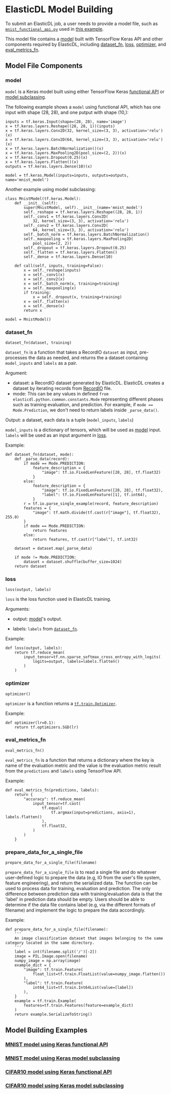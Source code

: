 # ElasticDL Model Building
To submit an ElasticDL job, a user needs to provide a model file, such as [`mnist_functional_api.py`](https://github.com/sql-machine-learning/elasticdl/blob/develop/model_zoo/mnist_functional_api/mnist_functional_api.py) used in [this example](https://github.com/sql-machine-learning/elasticdl/blob/develop/doc/tutorials/elasticdl_cloud.md#submit-the-first-job-with-low-priority).

This model file contains a [model](#model) built with TensorFlow Keras API and other components required by ElasticDL, including [dataset\_fn](#dataset_fn), [loss](#loss), [optimizer](#optimizer), and [eval_metrics_fn](#eval\_metrics\_fn). 

## Model File Components
### model
`model` is a Keras model built using either TensorFlow Keras [functional API](https://www.tensorflow.org/guide/keras#functional_api) or [model subclassing](https://www.tensorflow.org/guide/keras#model_subclassing).

The following example shows a `model` using functional API, which has one input with shape (28, 28), and one putput with shape (10,):

```
inputs = tf.keras.Input(shape=(28, 28), name='image')
x = tf.keras.layers.Reshape((28, 28, 1))(inputs)
x = tf.keras.layers.Conv2D(32, kernel_size=(3, 3), activation='relu')(x)
x = tf.keras.layers.Conv2D(64, kernel_size=(3, 3), activation='relu')(x)
x = tf.keras.layers.BatchNormalization()(x)
x = tf.keras.layers.MaxPooling2D(pool_size=(2, 2))(x)
x = tf.keras.layers.Dropout(0.25)(x)
x = tf.keras.layers.Flatten()(x)
outputs = tf.keras.layers.Dense(10)(x)

model = tf.keras.Model(inputs=inputs, outputs=outputs, name='mnist_model')
```

Another example using model subclassing:

```
class MnistModel(tf.keras.Model):
    def __init__(self):
        super(MnistModel, self).__init__(name='mnist_model')
        self._reshape = tf.keras.layers.Reshape((28, 28, 1))
        self._conv1 = tf.keras.layers.Conv2D(
            32, kernel_size=(3, 3), activation='relu')
        self._conv2 = tf.keras.layers.Conv2D(
            64, kernel_size=(3, 3), activation='relu')
        self._batch_norm = tf.keras.layers.BatchNormalization()
        self._maxpooling = tf.keras.layers.MaxPooling2D(
            pool_size=(2, 2))
        self._dropout = tf.keras.layers.Dropout(0.25)
        self._flatten = tf.keras.layers.Flatten()
        self._dense = tf.keras.layers.Dense(10)

    def call(self, inputs, training=False):
        x = self._reshape(inputs)
        x = self._conv1(x)
        x = self._conv2(x)
        x = self._batch_norm(x, training=training)
        x = self._maxpooling(x)
        if training:
            x = self._dropout(x, training=training)
        x = self._flatten(x)
        x = self._dense(x)
        return x

model = MnistModel()
```
### dataset_fn

```
dataset_fn(dataset, training)
```
`dataset_fn` is a function that takes a RecordIO `dataset` as input, pre-processes the data as needed, and returns the a dataset containing `model_inputs` and `labels` as a pair.

Argument:

- dataset: a RecordIO dataset generated by ElasticDL. ElasticDL creates a dataset by iterating records from [RecordIO](https://github.com/elasticdl/recordio) file.
- mode: This can be any values in defined `from elasticdl.python.common.constants.Mode` representing different phases such as training
evaluation, and prediction. For example, if `mode == Mode.Prediction`, we don't need to return labels inside `_parse_data()`.

Output: a dataset, each data is a tuple (`model_inputs`, `labels`)

`model_inputs` is a dictionary of tensors, which will be used as [model](#model) input. `labels` will be used as an input argument in [loss](#loss).

Example:

```
def dataset_fn(dataset, mode):
    def _parse_data(record):
        if mode == Mode.PREDICTION:
            feature_description = {
                "image": tf.io.FixedLenFeature([28, 28], tf.float32)
            }
        else:
            feature_description = {
                "image": tf.io.FixedLenFeature([28, 28], tf.float32),
                "label": tf.io.FixedLenFeature([1], tf.int64),
            }
        r = tf.io.parse_single_example(record, feature_description)
        features = {
            "image": tf.math.divide(tf.cast(r["image"], tf.float32), 255.0)
        }
        if mode == Mode.PREDICTION:
            return features
        else:
            return features, tf.cast(r["label"], tf.int32)

    dataset = dataset.map(_parse_data)

    if mode != Mode.PREDICTION:
        dataset = dataset.shuffle(buffer_size=1024)
    return dataset
```

### loss
```
loss(output, labels)
```
`loss` is the loss function used in ElasticDL training.

Arguments:

- output:  [model](#model)'s output.

- labels: `labels` from [`dataset_fn`](#dataset_fn).

Example:

```
def loss(output, labels):
    return tf.reduce_mean(
        input_tensor=tf.nn.sparse_softmax_cross_entropy_with_logits(
            logits=output, labels=labels.flatten()
        )
    )
```

### optimizer
```
optimizer()
```
`optimizer` is a function returns a [`tf.train.Optimizer`](https://www.tensorflow.org/api_docs/python/tf/train/Optimizer).

Example:

```
def optimizer(lr=0.1):
    return tf.optimizers.SGD(lr)
```

### eval_metrics_fn
```
eval_metrics_fn()
```
`eval_metrics_fn` is a function that returns a dictionary where the key is name of the evaluation metric and the value
is the evaluation metric result from the `predictions` and `labels` using TensorFlow API.

Example:

```
def eval_metrics_fn(predictions, labels):
    return {
        "accuracy": tf.reduce_mean(
            input_tensor=tf.cast(
                tf.equal(
                    tf.argmax(input=predictions, axis=1), labels.flatten()
                ),
                tf.float32,
            )
        )
    }
```

### prepare_data_for_a_single_file
```
prepare_data_for_a_single_file(filename)
```
`prepare_data_for_a_single_file` is to read a single file and do whatever 
user-defined logic to prepare the data (e.g, IO from the user's file system, feature engineering), and return the serialized data. The function can be used to process data for training, evaluation and prediction. The only difference between prediction data with training/evaluation data is that the 'label' in prediction data should be empty. Users should be able to determine if the data file contains label (e.g, via the different formats of filename) and implement the logic to prepare the data accordingly.

Example:

```
def prepare_data_for_a_single_file(filename):
    '''
    An image classification dataset that images belonging to the same category located in the same directory.
    '''
    label = int(filename.split('/')[-2])
    image = PIL.Image.open(filename)
    numpy_image = np.array(image)
    example_dict = {
        "image": tf.train.Feature(
            float_list=tf.train.FloatList(value=numpy_image.flatten())
        ),
        "label": tf.train.Feature(
            int64_list=tf.train.Int64List(value=[label])
        ),
    }
    example = tf.train.Example(
        features=tf.train.Features(feature=example_dict)
    )
    return example.SerializeToString()
```


## Model Building Examples
### [MNIST model using Keras functional API](https://github.com/sql-machine-learning/elasticdl/blob/develop/model_zoo/mnist_functional_api/mnist_functional_api.py)
### [MNIST model using Keras model subclassing](https://github.com/sql-machine-learning/elasticdl/blob/develop/model_zoo/mnist_subclass/mnist_subclass.py)
### [CIFAR10 model using Keras functional API](https://github.com/sql-machine-learning/elasticdl/blob/develop/model_zoo/cifar10_functional_api/cifar10_functional_api.py)
### [CIFAR10 model using Keras model subclassing](https://github.com/sql-machine-learning/elasticdl/blob/develop/model_zoo/cifar10_subclass/cifar10_subclass.py)
